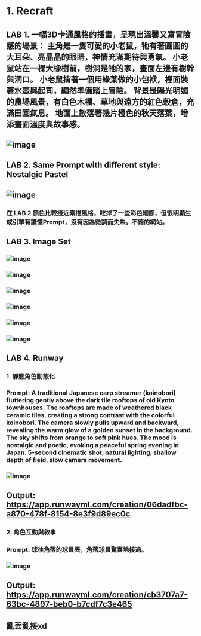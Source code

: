 # 1. Recraft

## LAB 1. 一幅3D卡通風格的插畫，呈現出溫馨又富冒險感的場景： 主角是一隻可愛的小老鼠，牠有著圓圓的大耳朵、亮晶晶的眼睛，神情充滿期待與勇氣。 小老鼠站在一棵大橡樹前，樹洞是牠的家，畫面左邊有樹幹與洞口。 小老鼠揹著一個用綠葉做的小包袱，裡面裝著水壺與起司，顯然準備踏上冒險。 背景是陽光明媚的農場風景，有白色木欄、草地與遠方的紅色穀倉，充滿田園氣息。 地面上散落著幾片橙色的秋天落葉，增添畫面溫度與故事感。

## ![image](https://github.com/user-attachments/assets/5061684d-da4d-4055-8238-c7d25dc24d30)


## LAB 2. Same Prompt with different style: Nostalgic Pastel

## ![image](https://github.com/user-attachments/assets/692138fd-e132-4296-a202-439f6af7c256)

### 在 LAB 2 顏色比較接近素描風格，吃掉了一些彩色細節，但很明顯生成引擎有讀懂Prompt，沒有因為微調而失焦。不錯的網站。

## LAB 3. Image Set

### ![image](https://github.com/user-attachments/assets/5d225973-62b7-4c8d-ab61-2aeb3652ba16)
### ![image](https://github.com/user-attachments/assets/994de41e-80c5-4d2c-ad2d-b99815cc919c)
### ![image](https://github.com/user-attachments/assets/1fd1f403-fce5-4ce0-bb82-74f7800a996f)
### ![image](https://github.com/user-attachments/assets/383328af-2421-469e-825d-20f72a9e3eb1)
### ![image](https://github.com/user-attachments/assets/0f299498-7d8f-451d-94a2-38137722196b)
### ![image](https://github.com/user-attachments/assets/f13f5df4-0cf1-4896-969c-245d7e8a8831)

## LAB 4. Runway

### 1. 靜態角色動態化
### Prompt: A traditional Japanese carp streamer (koinobori) fluttering gently above the dark tile rooftops of old Kyoto townhouses. The rooftops are made of weathered black ceramic tiles, creating a strong contrast with the colorful koinobori. The camera slowly pulls upward and backward, revealing the warm glow of a golden sunset in the background. The sky shifts from orange to soft pink hues. The mood is nostalgic and poetic, evoking a peaceful spring evening in Japan. 5-second cinematic shot, natural lighting, shallow depth of field, slow camera movement.
### ![image](https://github.com/user-attachments/assets/0da9f132-ceba-47af-9671-601023c8aa93)

## Output: https://app.runwayml.com/creation/06dadfbc-a870-478f-8154-8e3f9d89ec0c

### 2. 角色互動與敘事
### Prompt: 球往角落的球員丟，角落球員驚喜地接過。

### ![image](https://github.com/user-attachments/assets/301c23b0-b3fb-44a1-a48a-24c72bb1dcab)

## Output: https://app.runwayml.com/creation/cb3707a7-63bc-4897-beb0-b7cdf7c3e465
## 亂丟亂接xd






